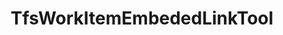 ---
optionsClassName: TfsWorkItemEmbededLinkToolOptions
optionsClassFullName: MigrationTools.Tools.TfsWorkItemEmbededLinkToolOptions
configurationSamples:
- name: defaults
  description: 
  code: >-
    {
      "MigrationTools": {
        "ProcessorDefaults": {
          "TfsWorkItemEmbededLinkTool": {}
        }
      }
    }
  sampleFor: MigrationTools.Tools.TfsWorkItemEmbededLinkToolOptions
- name: Classic
  description: 
  code: >-
    {
      "$type": "TfsWorkItemEmbededLinkToolOptions"
    }
  sampleFor: MigrationTools.Tools.TfsWorkItemEmbededLinkToolOptions
description: missng XML code comments
className: TfsWorkItemEmbededLinkTool
typeName: Tools
architecture: 
options: []
status: missng XML code comments
processingTarget: missng XML code comments
classFile: /src/MigrationTools.Clients.AzureDevops.ObjectModel/Tools/TfsWorkItemEmbededLinkTool.cs
optionsClassFile: /src/MigrationTools.Clients.AzureDevops.ObjectModel/Tools/TfsWorkItemEmbededLinkToolOptions.cs

redirectFrom:
- /Reference/Tools/TfsWorkItemEmbededLinkToolOptions/
layout: reference
toc: true
permalink: /Reference/Tools/TfsWorkItemEmbededLinkTool/
title: TfsWorkItemEmbededLinkTool
categories:
- Tools
- 
topics:
- topic: notes
  path: /Tools/TfsWorkItemEmbededLinkTool-notes.md
  exists: false
  markdown: ''
- topic: introduction
  path: /Tools/TfsWorkItemEmbededLinkTool-introduction.md
  exists: false
  markdown: ''

---